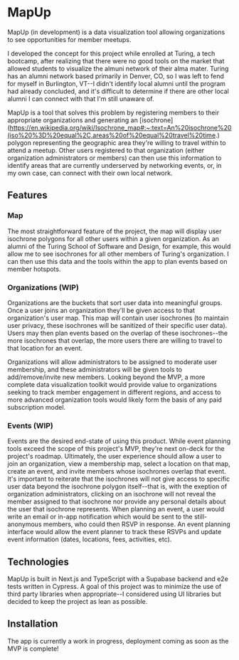 # MapUp

MapUp (in development) is a data visualization tool allowing organizations to see opportunities for member meetups.

I developed the concept for this project while enrolled at Turing, a tech bootcamp, after realizing that there were no good tools on the market that allowed students to visualize the almuni network of their alma mater. Turing has an alumni network based primarily in Denver, CO, so I was left to fend for myself in Burlington, VT--I didn't identify local alumni until the program had already concluded, and it's difficult to determine if there are other local alumni I can connect with that I'm still unaware of.

MapUp is a tool that solves this problem by registering members to their appropriate organizations and generating an [isochrone](https://en.wikipedia.org/wiki/Isochrone_map#:~:text=An%20isochrone%20(iso%20%3D%20equal%2C,areas%20of%20equal%20travel%20time.) polygon representing the geographic area they're willing to travel within to attend a meetup. Other users registered to that organization (either organization administrators or members) can then use this information to identify areas that are currently underserved by networking events, or, in my own case, can connect with their own local network.

## Features

### Map

The most straightforward feature of the project, the map will display user isochrone polygons for all other users within a given organization. As an alumni of the Turing School of Software and Design, for example, this would allow me to see isochrones for all other members of Turing's organization. I can then use this data and the tools within the app to plan events based on member hotspots.

### Organizations (WIP)

Organizations are the buckets that sort user data into meaningful groups. Once a user joins an organization they'll be given access to that organization's user map. This map will contain user isochrones (to maintain user privacy, these isochrones will be sanitized of their specific user data). Users may then plan events based on the overlap of these isochrones--the more isochrones that overlap, the more users there are willing to travel to that location for an event.

Organizations will allow administrators to be assigned to moderate user membership, and these administrators will be given tools to add/remove/invite new members. Looking beyond the MVP, a more complete data visualization toolkit would provide value to organizations seeking to track member engagement in different regions, and access to more advanced organization tools would likely form the basis of any paid subscription model.

### Events (WIP)

Events are the desired end-state of using this product. While event planning tools exceed the scope of this project's MVP, they're next on-deck for the project's roadmap. Ultimately, the user experience should allow a user to join an organization, view a membership map, select a location on that map, create an event, and invite members whose isochrones overlap that event. It's important to reiterate that the isochrones will not give access to specific user data beyond the isochrone polygon itself--that is, with the exeption of organization administrators, clicking on an isochrone will not reveal the member assigned to that isochrone nor provide any personal details about the user that isochrone represents. When planning an event, a user would write an email or in-app notification which would be sent to the still-anonymous members, who could then RSVP in response. An event planning interface would allow the event planner to track these RSVPs and update event information (dates, locations, fees, activities, etc).

## Technologies

MapUp is built in Next.js and TypeScript with a Supabase backend and e2e tests written in Cypress. A goal of this project was to minimize the use of third party libraries when appropriate--I considered using UI libraries but decided to keep the project as lean as possible.

## Installation

The app is currently a work in progress, deployment coming as soon as the MVP is complete!
